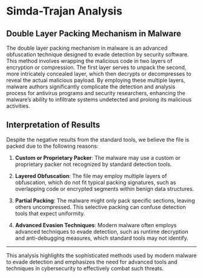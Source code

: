 # Simda-Trajan Analysis

## Double Layer Packing Mechanism in Malware

The double layer packing mechanism in malware is an advanced obfuscation technique designed to evade detection by security software. This method involves wrapping the malicious code in two layers of encryption or compression. The first layer serves to unpack the second, more intricately concealed layer, which then decrypts or decompresses to reveal the actual malicious payload. By employing these multiple layers, malware authors significantly complicate the detection and analysis process for antivirus programs and security researchers, enhancing the malware’s ability to infiltrate systems undetected and prolong its malicious activities.

## Interpretation of Results

Despite the negative results from the standard tools, we believe the file is packed due to the following reasons:

1. **Custom or Proprietary Packer**: The malware may use a custom or proprietary packer not recognized by standard detection tools.

2. **Layered Obfuscation**: The file may employ multiple layers of obfuscation, which do not fit typical packing signatures, such as overlapping code or encrypted segments within benign data structures.

3. **Partial Packing**: The malware might only pack specific sections, leaving others uncompressed. This selective packing can confuse detection tools that expect uniformity.

4. **Advanced Evasion Techniques**: Modern malware often employs advanced techniques to evade detection, such as runtime decryption and anti-debugging measures, which standard tools may not identify.

---

This analysis highlights the sophisticated methods used by modern malware to evade detection and emphasizes the need for advanced tools and techniques in cybersecurity to effectively combat such threats.
